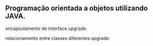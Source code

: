 ## Programação orientada a objetos utilizando JAVA.
 
encapsulamento de interface upgrade.

relacionamento entre classes diferentes upgrade.
